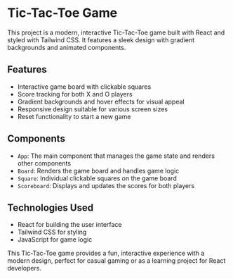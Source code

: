 # Tic-Tac-Toe Game

This project is a modern, interactive Tic-Tac-Toe game built with React and styled with Tailwind CSS. It features a sleek design with gradient backgrounds and animated components.

## Features

- Interactive game board with clickable squares
- Score tracking for both X and O players
- Gradient backgrounds and hover effects for visual appeal
- Responsive design suitable for various screen sizes
- Reset functionality to start a new game

## Components

- `App`: The main component that manages the game state and renders other components
- `Board`: Renders the game board and handles game logic
- `Square`: Individual clickable squares on the game board
- `Scoreboard`: Displays and updates the scores for both players

## Technologies Used

- React for building the user interface
- Tailwind CSS for styling
- JavaScript for game logic

This Tic-Tac-Toe game provides a fun, interactive experience with a modern design, perfect for casual gaming or as a learning project for React developers.

